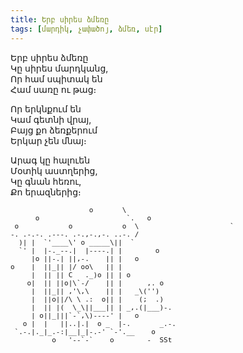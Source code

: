 ```yaml
---
title: Երբ սիրես ձմեռը
tags: [մարդիկ, չափածոյ, ձմեռ, սէր]
---
```


Երբ սիրես ձմեռը  
Կը սիրես մարդկանց,  
Որ համ սպիտակ են  
Համ սառը ու թաց։

Որ երկնքում են  
Կամ գետնի վրայ,  
Բայց քո ձեռքերում  
Երկար չեն մնայ։

Արագ կը հալուեն  
Մօտիկ աստղերից,  
Կը գնան հեռու,  
Քո երազներից։

<pre style="font-size: 11px; line-height: 13px;">
                   o       \
      o                     `.   o
 o            o            o  \                      `
-. .-.-. .---. .-.,-.,-. ..-. /
  )| |  `'____\' o _____\||  `
  `' |  |-._--.|  |----.| |        o
     |o ||-.| ||,-.    || |   o
o    |  ||_|| |/ oo\   || |
     |  || || C   ._)o || | o
    o|  || ||o|\`-/    || |      ,. o
     |  ||_|| ,'\,\    || |   _\('')
     |  ||o||/\ \ .:  o|| |    (;  .)
     |  || |(  \_\||___|| | _,.(|___)-.
     | o||_|||`-`,\)----' |   o
   o |  |   ||..|.|  o _  |-.       _.-.
 `.-.|._|_.-:|__|_|-.-' `-'.__    o
          o   '--`-`    o        -  SSt
</pre>
